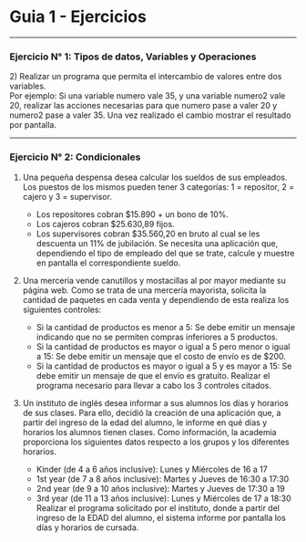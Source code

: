 <h1>Guia 1 - Ejercicios</h1>

<hr />

<h3>Ejercicio N° 1: Tipos de datos, Variables y Operaciones</h3>

<p>
  2) Realizar un programa que permita el intercambio de valores entre dos variables.<br>
  Por ejemplo:
    Si una variable numero vale 35, y una variable numero2 vale 20, realizar las acciones
    necesarias para que numero pase a valer 20 y numero2 pase a valer 35. Una vez realizado el
    cambio mostrar el resultado por pantalla.
<p>

<hr />

<h3>Ejercicio N° 2: Condicionales</h3>

1) Una pequeña despensa desea calcular los sueldos de sus empleados.<br>
   Los puestos de los mismos pueden tener 3 categorías: 1 = repositor, 2 = cajero y 3 = supervisor.
      - Los repositores cobran $15.890 + un bono de 10%.
      - Los cajeros cobran $25.630,89 fijos.
      - Los supervisores cobran $35.560,20 en bruto al cual se les descuenta un 11% de jubilación.
   Se necesita una aplicación que, dependiendo el tipo de empleado del que se trate, calcule y
   muestre en pantalla el correspondiente sueldo.
    
2) Una mercería vende canutillos y mostacillas al por mayor mediante su página web. Como se
   trata de una mercería mayorista, solicita la cantidad de paquetes en cada venta y dependiendo de esta realiza los siguientes controles:
      - Si la cantidad de productos es menor a 5: Se debe emitir un mensaje indicando que no se permiten compras inferiores a 5 productos.
      - Si la cantidad de productos es mayor o igual a 5 pero menor o igual a 15: Se debe emitir un mensaje que el costo de envío es de $200.
      - Si la cantidad de productos es mayor o igual a 5 y es mayor a 15: Se debe emitir un mensaje de que el envío es gratuito.
   Realizar el programa necesario para llevar a cabo los 3 controles citados.
   
3) Un instituto de inglés desea informar a sus alumnos los días y horarios de sus clases.
   Para ello, decidió la creación de una aplicación que, a partir del ingreso de la edad del alumno, le informe en qué días y horarios los alumnos tienen clases.
   Como información, la academia proporciona los siguientes datos respecto a los grupos y los diferentes horarios.
      - Kinder (de 4 a 6 años inclusive): Lunes y Miércoles de 16 a 17
      - 1st year (de 7 a 8 años inclusive): Martes y Jueves de 16:30 a 17:30
      - 2nd year (de 9 a 10 años inclusive): Martes y Jueves de 17:30 a 19
      - 3rd year (de 11 a 13 años inclusive): Lunes y Miércoles de 17 a 18:30
   Realizar el programa solicitado por el instituto, donde a partir del ingreso de la EDAD del
   alumno, el sistema informe por pantalla los días y horarios de cursada.
